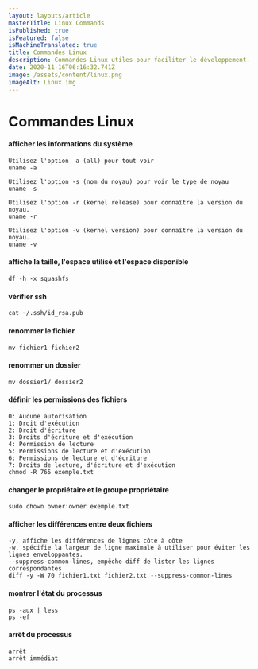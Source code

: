 ```yaml
---
layout: layouts/article
masterTitle: Linux Commands
isPublished: true
isFeatured: false
isMachineTranslated: true
title: Commandes Linux
description: Commandes Linux utiles pour faciliter le développement.
date: 2020-11-16T06:16:32.741Z
image: /assets/content/linux.png
imageAlt: Linux img
---
```


# Commandes Linux

#### afficher les informations du système

```
Utilisez l'option -a (all) pour tout voir
uname -a
```

```
Utilisez l'option -s (nom du noyau) pour voir le type de noyau
uname -s
```

```
Utilisez l'option -r (kernel release) pour connaître la version du noyau.
uname -r
```

```
Utilisez l'option -v (kernel version) pour connaître la version du noyau.
uname -v
```

#### affiche la taille, l'espace utilisé et l'espace disponible

```
df -h -x squashfs
```

#### vérifier ssh

```
cat ~/.ssh/id_rsa.pub
```

#### renommer le fichier

```
mv fichier1 fichier2
```

#### renommer un dossier

```
mv dossier1/ dossier2
```

#### définir les permissions des fichiers

```
0: Aucune autorisation
1: Droit d'exécution
2: Droit d'écriture
3: Droits d'écriture et d'exécution
4: Permission de lecture
5: Permissions de lecture et d'exécution
6: Permissions de lecture et d'écriture
7: Droits de lecture, d'écriture et d'exécution
chmod -R 765 exemple.txt
```

#### changer le propriétaire et le groupe propriétaire

```
sudo chown owner:owner exemple.txt
```

#### afficher les différences entre deux fichiers

```
-y, affiche les différences de lignes côte à côte
-w, spécifie la largeur de ligne maximale à utiliser pour éviter les lignes enveloppantes.
--suppress-common-lines, empêche diff de lister les lignes correspondantes
diff -y -W 70 fichier1.txt fichier2.txt --suppress-common-lines
```

#### montrer l'état du processus

```
ps -aux | less
ps -ef
```

#### arrêt du processus

```
arrêt
arrêt immédiat
```
